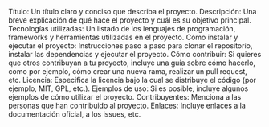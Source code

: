 Título: Un título claro y conciso que describa el proyecto.
Descripción: Una breve explicación de qué hace el proyecto y cuál es su objetivo principal.
Tecnologías utilizadas: Un listado de los lenguajes de programación, frameworks y herramientas utilizadas en el proyecto.
Cómo instalar y ejecutar el proyecto: Instrucciones paso a paso para clonar el repositorio, instalar las dependencias y ejecutar el proyecto.
Cómo contribuir: Si quieres que otros contribuyan a tu proyecto, incluye una guía sobre cómo hacerlo, como por ejemplo, cómo crear una nueva rama, realizar un pull request, etc.
Licencia: Especifica la licencia bajo la cual se distribuye el código (por ejemplo, MIT, GPL, etc.).
Ejemplos de uso: Si es posible, incluye algunos ejemplos de cómo utilizar el proyecto.
Contribuyentes: Menciona a las personas que han contribuido al proyecto.
Enlaces: Incluye enlaces a la documentación oficial, a los issues, etc.